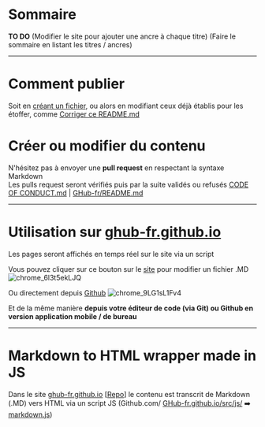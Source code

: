 # Sommaire
**TO DO**
(Modifier le site pour ajouter une ancre à chaque titre)
(Faire le sommaire en listant les titres / ancres)

---

# Comment publier
Soit en [créant un fichier](https://github.com/GHub-fr/.github/new/main/note), ou alors en modifiant ceux déjà établis pour les étoffer, comme [Corriger ce README.md](https://github.com/GHub-fr/.github/edit/main/note/README.md)

# Créer ou modifier du contenu
N'hésitez pas à envoyer une **pull request** en respectant la syntaxe Markdown  
Les pulls request seront vérifiés puis par la suite validés ou refusés
[CODE OF CONDUCT.md](https://github.com/GHub-fr/.github/blob/main/CODE_OF_CONDUCT.md) | [GHub-fr/README.md](https://github.com/GHub-fr/.github/blob/main/profile/README.md)

---

# Utilisation sur [ghub-fr.github.io](https://ghub-fr.github.io)
Les pages seront affichés en temps réel sur le site via un script  


Vous pouvez cliquer sur ce bouton sur le [site](https://ghub-fr.github.io) pour modifier un fichier .MD ![chrome_6l3t5ekLJQ](https://github.com/GHub-fr/.github/assets/84735589/a5f5ceb3-8d2f-4437-a4c7-73ae6413a547)  

Ou directement depuis [Github](https://github.com) ![chrome_9LG1sL1Fv4](https://github.com/GHub-fr/.github/assets/84735589/93b3bb7e-0bca-479c-8629-dc141fb2cb63)  

Et de la même manière __**depuis votre éditeur de code (via Git) ou Github en version application mobile / de bureau**__

---

# Markdown to HTML wrapper made in JS
Dans le site [ghub-fr.github.io](https://ghub-fr.github.io) [[Repo](https://github.com/GHub-fr/GHub-fr.github.io/)] le contenu est transcrit de Markdown (.MD) vers HTML via un script JS (Github.com/ [GHub-fr.github.io/src/js/](https://github.com/GHub-fr/GHub-fr.github.io/tree/main/src/js) ➡️ [markdown.js](https://github.com/GHub-fr/GHub-fr.github.io/blob/main/src/js/markdown.js))
